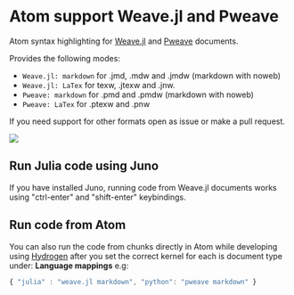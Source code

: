 
# Atom support Weave.jl and Pweave

Atom syntax highlighting for [Weave.jl](http://weavejl.mpastell.com) and
[Pweave](http://mpastell.com/pweave) documents.

Provides the following modes:
  - `Weave.jl: markdown` for .jmd, .mdw and .jmdw (markdown with noweb)
  - `Weave.jl: LaTex` for  texw, .jtexw and .jnw.
  - `Pweave: markdown` for .pmd and .pmdw (markdown with noweb)
  - `Pweave: LaTex` for .ptexw and .pnw

If you need support for other formats open as issue or make a pull request.

![](http://mpastell.com/images/language-weave.png)

## Run Julia code using Juno

If you have installed Juno, running code from Weave.jl documents works using "ctrl-enter" and "shift-enter" keybindings.

## Run code from Atom

You can also run the code from chunks directly in Atom while developing using
[Hydrogen](https://atom.io/packages/Hydrogen) after you set the correct kernel for
each is document type under: **Language mappings** e.g:

```javascript
{ "julia" : "weave.jl markdown", "python": "pweave markdown" }
```
